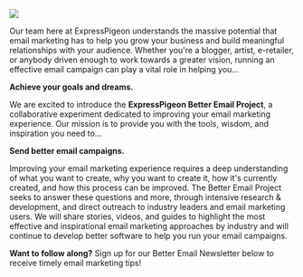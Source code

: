 
![](/blog/images/2013/colours_l.jpeg)

Our team here at ExpressPigeon understands the massive potential that
email marketing has to help you grow your business and build meaningful
relationships with your audience. Whether you&apos;re a blogger, artist,
e-retailer, or anybody driven enough to work towards a greater vision,
running an effective email campaign can play a vital role in helping
you...

**Achieve your goals and dreams.**

We are excited to introduce the **ExpressPigeon Better Email Project**,
a collaborative experiment dedicated to improving your email marketing
experience. Our mission is to provide you with the tools, wisdom, and
inspiration you need to...

**Send better email campaigns.**

Improving your email marketing experience requires a deep understanding
of what you want to create, why you want to create it, how it&apos;s
currently created, and how this process can be improved. The Better
Email Project seeks to answer these questions and more, through
intensive research & development, and direct outreach to industry
leaders and email marketing users. We will share stories, videos, and
guides to highlight the most effective and inspirational email marketing
approaches by industry and will continue to develop better software to
help you run your email campaigns.

**Want to follow along?**
Sign up for our Better Email Newsletter below to receive timely email
marketing tips!

